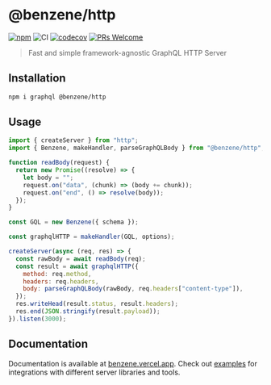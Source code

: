 # @benzene/http

[![npm](https://badgen.net/npm/v/@benzene/http)](https://www.npmjs.com/package/@benzene/http)
![CI](https://github.com/hoangvvo/benzene/workflows/CI/badge.svg)
[![codecov](https://codecov.io/gh/hoangvvo/benzene/branch/main/graph/badge.svg?token=KUCEOC1JT2)](https://codecov.io/gh/hoangvvo/benzene)
[![PRs Welcome](https://badgen.net/badge/PRs/welcome/ff5252)](/CONTRIBUTING.md)

> Fast and simple framework-agnostic GraphQL HTTP Server

## Installation

```bash
npm i graphql @benzene/http
```

## Usage

```js
import { createServer } from "http";
import { Benzene, makeHandler, parseGraphQLBody } from "@benzene/http";

function readBody(request) {
  return new Promise((resolve) => {
    let body = "";
    request.on("data", (chunk) => (body += chunk));
    request.on("end", () => resolve(body));
  });
}

const GQL = new Benzene({ schema });

const graphqlHTTP = makeHandler(GQL, options);

createServer(async (req, res) => {
  const rawBody = await readBody(req);
  const result = await graphqlHTTP({
    method: req.method,
    headers: req.headers,
    body: parseGraphQLBody(rawBody, req.headers["content-type"]),
  });
  res.writeHead(result.status, result.headers);
  res.end(JSON.stringify(result.payload));
}).listen(3000);
```

## Documentation

Documentation is available at [benzene.vercel.app](https://benzene.vercel.app/).
Check out [examples](https://benzene.vercel.app/examples) for integrations with different server libraries and tools.
